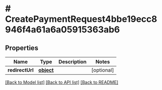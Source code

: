 # # CreatePaymentRequest4bbe19ecc8946f4a61a6a05915363ab6

## Properties

Name | Type | Description | Notes
------------ | ------------- | ------------- | -------------
**redirectUrl** | [**object**](.md) |  | [optional] 

[[Back to Model list]](../../README.md#documentation-for-models) [[Back to API list]](../../README.md#documentation-for-api-endpoints) [[Back to README]](../../README.md)


